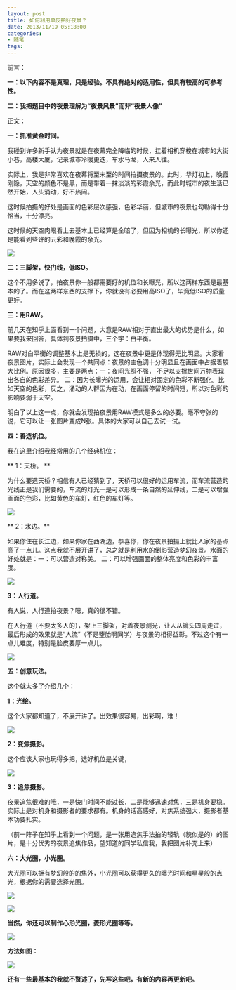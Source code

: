 ```yaml
---
layout: post
title: 如何利用单反拍好夜景？
date: 2013/11/19 05:18:00
categories: 
- 随笔
tags: 
---
```


前言：

**一：以下内容不是真理，只是经验。不具有绝对的适用性，但具有较高的可参考性。**

**二：我把题目中的夜景理解为“夜景风景”而非“夜景人像”**

正文：

**一：抓准黄金时间。**

我碰到许多新手认为夜景就是在夜幕完全降临的时候，扛着相机穿梭在城市的大街小巷，高楼大厦，记录城市冷暖更迭，车水马龙，人来人往。

实际上，我是非常喜欢在夜幕将至未至的时间拍摄夜景的。此时，华灯初上，晚霞刚隐，天空的颜色不是黑，而是带着一抹淡淡的彩霞余光，而此时城市的夜生活已然开始，人头涌动，好不热闹。

这时候拍摄的好处是画面的色彩层次感强，色彩华丽，但城市的夜景也勾勒得十分恰当，十分漂亮。

这时候的天空肉眼看上去基本上已经算是全暗了，但因为相机的长曝光，所以你还是能看到些许的云彩和晚霞的余光。

![](http://ww3.sinaimg.cn/large/006tNc79gw1fahq02auw8j30go0a076s.jpg)

**二：三脚架，快门线，低ISO。**

这个不用多说了，拍夜景你一般都需要好的机位和长曝光，所以这两样东西是最基本的了。而在这两样东西的支撑下，你就没有必要用高ISO了，毕竟低ISO的质量更好。

**三：用RAW。**

前几天在知乎上面看到一个问题，大意是RAW相对于直出最大的优势是什么，如果要我来回答，具体到夜景拍摄中，三个字：白平衡。

RAW对白平衡的调整基本上是无损的，这在夜景中更是体现得无比明显。大家看夜景图片，实际上会发现一个共同点：夜景的主色调十分明显且在画面中占据着较大比例。原因很多，主要是两点：一：夜间光照不强， 不足以支撑世间万物表现出各自的色彩差异。 二：因为长曝光的运用，会让相对固定的色彩不断强化。比如天空的色彩，反之，涌动的人群因为在动，在画面停留的时间短，所以对色彩的影响要弱于天空。

明白了以上这一点，你就会发现拍夜景用RAW模式是多么的必要。毫不夸张的说，它可以让一张图片变成N张。具体的大家可以自己去试一试。

**四：善选机位。**

我在这里介绍我经常用的几个经典机位：

** 1：天桥。 **

为什么要选天桥？相信有人已经猜到了，天桥可以很好的运用车流，而车流营造的光线正是我们需要的，车流的灯光一是可以形成一条自然的延伸线，二是可以增强画面的色彩，比如黄色的车灯，红色的车灯等。

![](http://ww3.sinaimg.cn/large/006tNc79gw1fahq03i6uwj30go09wq6y.jpg)

** 2：水边。**

如果你住在长江边，如果你家在西湖边，恭喜你，你在夜景拍摄上就比人家的基点高了一点儿。这点我就不展开讲了，总之就是利用水的倒影营造梦幻夜景。水面的好处就是：一：可以营造对称美。 二：可以增强画面的整体亮度和色彩的丰富度。

![](http://ww1.sinaimg.cn/large/006tNc79gw1fahq05ykhtj30go07qgnq.jpg)

**3：人行道。**

有人说，人行道拍夜景？嗯，真的很不错。

在人行道（不要太多人的），架上三脚架，对着夜景测光，让人从镜头四周走过，最后形成的效果就是“人流”（不是堕胎啊同学）与夜景的相得益彰。不过这个有一点儿难度，特别是脸皮要厚一点儿。

![](http://ww1.sinaimg.cn/large/006tNc79gw1fahq08jyj8j30go0bbdis.jpg)

**五：创意玩法。**

这个就太多了介绍几个：

**1：光绘。**

这个大家都知道了，不展开讲了。出效果很容易，出彩啊，难！

![](http://ww1.sinaimg.cn/large/006tNc79gw1fahq0bdf1cj30go0awgo5.jpg)

**2：变焦摄影。**

这个应该大家也玩得多把，选好机位是关键，

![](http://ww1.sinaimg.cn/large/006tNc79gw1fahq0dhv20j30go0adwgf.jpg)

**3：追焦摄影。**

夜景追焦很难的哦，一是快门时间不能过长，二是能够迅速对焦，三是机身要稳。实际上是对机身和摄影者的要求都有。机身的话高感好，对焦系统强大，摄影者基本功要扎实。

（前一阵子在知乎上看到一个问题，是一张用追焦手法拍的轻轨（貌似是的）的图片，是十分优秀的夜景追焦作品，望知道的同学私信我，我把图片补充上来）

**六：大光圈，小光圈。**

大光圈可以拥有梦幻般的的焦外，小光圈可以获得更久的曝光时间和星星般的点光，根据你的需要选择光圈。

![](http://ww1.sinaimg.cn/large/006tNc79gw1fahq0fstkuj30go0b0taz.jpg)

![](http://ww4.sinaimg.cn/large/006tNc79gw1fahq0kueaej30go0b2wg6.jpg)

**当然，你还可以制作心形光圈，菱形光圈等等。**

![](https://ww3.sinaimg.cn/large/006y8lVagy1fcblesfqjrj30960643z3.jpg)

**方法如图：**

![](http://ww4.sinaimg.cn/large/006tNc79gw1fahq0odvplj30dc08oq3b.jpg)

**还有一些最基本的我就不赘述了，先写这些吧，有新的内容再更新吧。**
